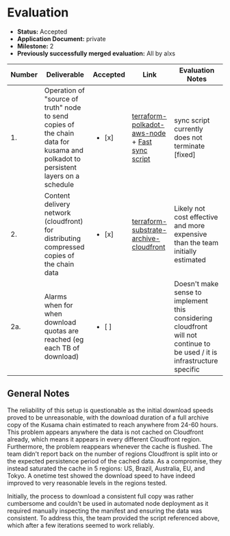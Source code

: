 # Evaluation

- **Status:** Accepted
- **Application Document:** private
- **Milestone:** 2
- **Previously successfully merged evaluation:** All by alxs

| Number | Deliverable                                                                                                                     | Accepted               | Link                                                                                                                                                                                                 | Evaluation Notes                                                                                                         |
| ------ | ------------------------------------------------------------------------------------------------------------------------------- | ---------------------- | ---------------------------------------------------------------------------------------------------------------------------------------------------------------------------------------------------- | ------------------------------------------------------------------------------------------------------------------------ |
| 1.     | Operation of "source of truth" node to send copies of the chain data for kusama and polkadot to persistent layers on a schedule | <ul><li>[x] </li></ul> | [terraform-polkadot-aws-node](https://github.com/geometry-labs/terraform-polkadot-aws-node) + [Fast sync script](https://github.com/geometry-labs/substrate-meta/blob/main/sync/archive_download.sh) | sync script currently does not terminate [fixed]                                                                         |
| 2.     | Content delivery network (cloudfront) for distributing compressed copies of the chain data                                      | <ul><li>[x] </li></ul> | [terraform-substrate-archive-cloudfront](https://github.com/geometry-labs/terraform-substrate-archive-cloudfront)                                                                                    | Likely not cost effective and more expensive than the team initially estimated                                           |
| 2a.    | Alarms when for when download quotas are reached (eg each TB of download)                                                       | <ul><li>[ ] </li></ul> |                                                                                                                                                                                                      | Doesn't make sense to implement this considering cloudfront will not continue to be used / it is infrastructure specific |

## General Notes

The reliability of this setup is questionable as the initial download speeds proved to be unreasonable, with the download duration of a full archive copy of the Kusama chain estimated to reach anywhere from 24-60 hours.
This problem appears anywhere the data is not cached on Cloudfront already, which means it appears in every different Cloudfront region.
Furthermore, the problem reappears whenever the cache is flushed.
The team didn't report back on the number of regions Cloudfront is split into or the expected persistence period of the cached data.
As a compromise, they instead saturated the cache in 5 regions: US, Brazil, Australia, EU, and Tokyo.
A onetime test showed the download speed to have indeed improved to very reasonable levels in the regions tested.

Initially, the process to download a consistent full copy was rather cumbersome and couldn't be used in automated node deployment as it required manually inspecting the manifest and ensuring the data was consistent.
To address this, the team provided the script referenced above, which after a few iterations seemed to work reliably.
